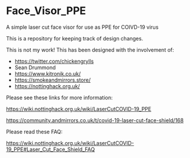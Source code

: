 # Face_Visor_PPE
A simple laser cut face visor for use as PPE for COIVD-19 virus

This is a repository for keeping track of design changes.

This is not my work! This has been designed with the involvement of:

* https://twitter.com/chickengrylls
* Sean Drummond 
* https://www.kitronik.co.uk/
* https://smokeandmirrors.store/
* https://nottinghack.org.uk/


Please see these links for more information:

https://wiki.nottinghack.org.uk/wiki/LaserCutCOVID-19_PPE

https://community.andmirrors.co.uk/t/covid-19-laser-cut-face-shield/168

Please read these FAQ:

https://wiki.nottinghack.org.uk/wiki/LaserCutCOVID-19_PPE#Laser_Cut_Face_Shield_FAQ




